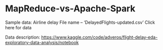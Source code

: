# MapReduce-vs-Apache-Spark
Sample data: Airline delay
File name – ‘DelayedFlights-updated.csv’ Click here for data

Data description: https://www.kaggle.com/code/adveros/flight-delay-eda-exploratory-data-analysis/notebook

